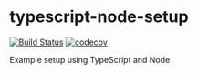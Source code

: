 # typescript-node-setup

[![Build Status](https://travis-ci.org/bvkatwijk/typescript-node-setup.svg?branch=master)](https://travis-ci.org/bvkatwijk/typescript-node-setup)
[![codecov](https://codecov.io/gh/bvkatwijk/typescript-node-setup/branch/master/graph/badge.svg)](https://codecov.io/gh/bvkatwijk/typescript-node-setup)

Example setup using TypeScript and Node
